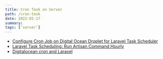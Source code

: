 ```yaml
---
title: Cron Task on Server
path: /cron-task
date: 2022-02-17
summary: 
tags: [‘server’]
---
```


 * [Configure Cron Job on Digital Ocean Droplet for Laravel Task Scheduler](https://www.techalyst.com/posts/configure-cron-job-on-digital-ocean-droplet-for-laravel-task-scheduler) 
 * [Laravel Task Scheduling: Run Artisan Command Hourly](https://www.youtube.com/watch?v=r-KrsQ0dN80) 
 * [Digitalocean cron and Laravel](https://stackoverflow.com/questions/46941701/digitalocean-cron-and-laravel) 
